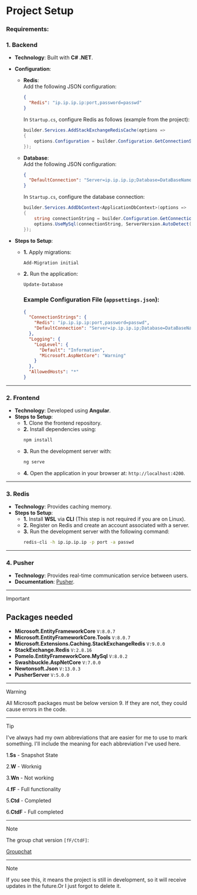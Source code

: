 # Project Setup

<h3>Requirements:</h3>

### 1. **Backend**  
- **Technology**: Built with **C# .NET**.  
- **Configuration**:  
  - **Redis**:  
    Add the following JSON configuration:  
    ```json
    {
      "Redis": "ip.ip.ip.ip:port,password=passwd"
    }
    ```
    In `Startup.cs`, configure Redis as follows (example from the project):  
    ```csharp
    builder.Services.AddStackExchangeRedisCache(options =>
    {
        options.Configuration = builder.Configuration.GetConnectionString("Redis");
    });
    ```

  - **Database**:  
    Add the following JSON configuration:  
    ```json
    {
      "DefaultConnection": "Server=ip.ip.ip.ip;Database=DataBaseName;Uid=root;Pwd=your_password;"
    }
    ```
    In `Startup.cs`, configure the database connection:  
    ```csharp
    builder.Services.AddDbContext<ApplicationDbContext>(options =>
    {
        string connectionString = builder.Configuration.GetConnectionString("DefaultConnection");
        options.UseMySql(connectionString, ServerVersion.AutoDetect(connectionString));
    });
    ```

- **Steps to Setup**:  
  - **1.** Apply migrations:  
    ```bash
    Add-Migration initial
    ```
  - **2.** Run the application:  
    ```bash
    Update-Database
    ```

      ### Example Configuration File (`appsettings.json`):  
      ```json
      {
        "ConnectionStrings": {
          "Redis": "ip.ip.ip.ip:port,password=passwd",
          "DefaultConnection": "Server=ip.ip.ip.ip;Database=DataBaseName;Uid=root;Pwd=your_password;"
        },
        "Logging": {
          "LogLevel": {
            "Default": "Information",
            "Microsoft.AspNetCore": "Warning"
          }
        },
        "AllowedHosts": "*"
      }
      ```
---

### 2. **Frontend**  
- **Technology**: Developed using **Angular**.  
- **Steps to Setup**:  
  - **1.** Clone the frontend repository.
  - **2.** Install dependencies using:
    ```bash
    npm install
    ```
  - **3.** Run the development server with:
    ```bash
    ng serve
    ```
  - **4.** Open the application in your browser at:
    `http://localhost:4200`.

---

### 3. **Redis**  
- **Technology**: Provides caching memory.  
- **Steps to Setup**:  
  - **1.** Install **WSL** via **CLI** (This step is not required if you are on Linux).
  - **2.** Register on Redis and create an account associated with a server.
  - **3.** Run the development server with the following command:
    ```bash
    redis-cli -h ip.ip.ip.ip -p port -a passwd
    ```

---
### 4. **Pusher**  
- **Technology**: Provides real-time communication service between users.  
- **Documentation**: [Pusher](https://pusher.com/).
---



> [!IMPORTANT]
> <h2>Packages needed</h2>

- **Microsoft.EntityFrameworkCore**  ```V:8.0.7```
- **Microsoft.EntityFrameworkCore.Tools** ```V:8.0.7```
- **Microsoft.Extensions.Caching.StackExchangeRedis** ```V:9.0.0```
- **StackExchange.Redis** ```V:2.8.16```
- **Pomelo.EntityFrameworkCore.MySql** ```V:8.0.2```
- **Swashbuckle.AspNetCore** ```V:7.0.0```
- **Newtonsoft.Json** ```V:13.0.3```
- **PusherServer** ```V:5.0.0```

---

> [!Warning]
> All Microsoft packages must be below version 9. If they are not, they could cause errors in the code.

---

> [!TIP]
> I've always had my own abbreviations that are easier for me to use to mark something. I'll include the meaning for each abbreviation I've used here.
> 
> 1.**Ss** - Snapshot State
> 
> 2.**W** - Worknig
>
> 3.**Wn** - Not working
>
> 4.**fF** - Full functionality
>
> 5.**Ctd** - Completed
>
> 6.**CtdF** - Full completed

---

> [!NOTE]
> The group chat version `[fF/CtdF]`:
> 
> [Groupchat](https://github.com/21Sec0nds/simple-chat-online/tree/Public-chat)

---

> [!NOTE]
> If you see this, it means the project is still in development, so it will receive updates in the future.Or I just forgot to delete it.

